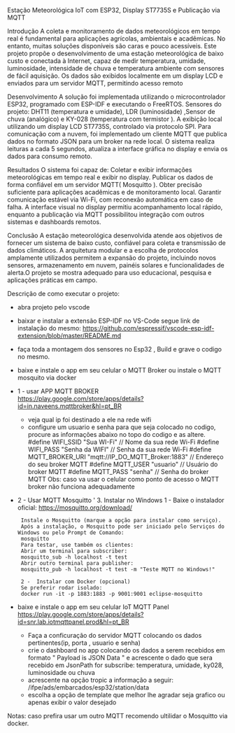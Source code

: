 Estação Meteorológica IoT com ESP32, Display ST7735S e Publicação via MQTT


Introdução
A coleta e monitoramento de dados meteorológicos em tempo real é fundamental para aplicações agrícolas, ambientais e acadêmicas. No entanto, muitas soluções disponíveis são caras e pouco acessíveis.
Este projeto propõe o desenvolvimento de uma estação meteorológica de baixo custo e conectada à Internet, capaz de medir temperatura, umidade, luminosidade, intensidade de chuva e temperatura ambiente com sensores de fácil aquisição. Os dados são exibidos localmente em um display LCD e enviados para um servidor MQTT, permitindo acesso remoto

Desenvolvimento
A solução foi implementada utilizando o microcontrolador ESP32, programado com ESP-IDF e executando o FreeRTOS.
Sensores do projeto: DHT11 (temperatura e umidade), LDR (luminosidade) ,Sensor de chuva (analógico) e  KY-028 (temperatura com termistor ).
A exibição local utilizando um display LCD ST7735S, controlado via protocolo SPI.
Para comunicação com a nuvem, foi implementado um cliente MQTT que publica dados no formato JSON para um broker na rede local. 
O sistema realiza leituras a cada 5 segundos, atualiza a interface gráfica no display e envia os dados para consumo remoto.

Resultados
O sistema foi capaz de:
Coletar e exibir informações meteorológicas em tempo real e exibir no display.
Publicar os dados de forma confiável em um servidor MQTT( Mosquitto ).
Obter precisão suficiente para aplicações acadêmicas e de monitoramento local.
Garantir comunicação estável via Wi-Fi, com reconexão automática em caso de falha.
A interface visual no display permitiu acompanhamento local rápido, enquanto a publicação via MQTT possibilitou integração com outros sistemas e dashboards remotos.

Conclusão
A estação meteorológica desenvolvida atende aos objetivos de fornecer um sistema de baixo custo, confiável para coleta e transmissão de dados climáticos. A arquitetura modular e a escolha de protocolos amplamente utilizados permitem a expansão do projeto, incluindo novos sensores, armazenamento em nuvem, painéis solares e funcionalidades de alerta.O projeto se mostra adequado para uso educacional, pesquisa e aplicações práticas em campo.


Descrição de como executar o projeto:

- abra projeto pelo vscode
- baixar e instalar a extensão ESP-IDF no VS-Code
    segue link de instalação do mesmo: https://github.com/espressif/vscode-esp-idf-extension/blob/master/README.md
- faça toda a montagem dos sensores no Esp32 , Build e grave o codigo no mesmo.
- baixe e instale o app em seu celular o MQTT Broker ou instale o MQTT mosquito via docker
 - 1 - usar APP MQTT BROKER  
    https://play.google.com/store/apps/details?id=in.naveens.mqttbroker&hl=pt_BR
    - veja qual ip foi destinado a ele na rede wifi    
    - configure um usuario e senha para que seja colocado no codigo, procure as informações abaixo no topo do codigo e as altere.
        #define WIFI_SSID         "Sua WI-Fi"                   // Nome da sua rede Wi-Fi
        #define WIFI_PASS         "Senha da WIFI"               // Senha da sua rede Wi-Fi
        #define MQTT_BROKER_URI   "mqtt://IP_DO_MQTT_Broker:1883"     // Endereço do seu broker MQTT
        #define MQTT_USER         "usuario"                   // Usuário do broker MQTT
        #define MQTT_PASS         "senha"                   // Senha do broker MQTT
    Obs: caso va usar o celular como ponto de acesso o MQTT broker não funciona adequadamente
 - 2 - Usar MQTT Mosquitto
 '  3. Instalar no Windows
        1 - Baixe o instalador oficial:
            https://mosquitto.org/download/

        Instale o Mosquitto (marque a opção para instalar como serviço).
        Após a instalação, o Mosquitto pode ser iniciado pelo Serviços do Windows ou pelo Prompt de Comando:
        mosquitto
        Para testar, use também os clientes:
        Abrir um terminal para subscriber:
        mosquitto_sub -h localhost -t test
        Abrir outro terminal para publisher:
        mosquitto_pub -h localhost -t test -m "Teste MQTT no Windows!"

        2 -  Instalar com Docker (opcional)
        Se preferir rodar isolado:
        docker run -it -p 1883:1883 -p 9001:9001 eclipse-mosquitto  
        
         
- baixe e instale o app em seu celular IoT MQTT Panel
    https://play.google.com/store/apps/details?id=snr.lab.iotmqttpanel.prod&hl=pt_BR
    - Faça a conficuração do servidor MQTT colocando os dados pertinentes(ip, porta , usuario e senha)
    - crie o dashboard no app colocando os dados a serem recebidos em formato " Payload is JSON Data " e acrescente o dado que sera recebido em JsonPath for subscribe:  temperatura, umidade, ky028, luminosidade ou chuva
    - acrescente na opção tropic a informação a seguir:   /ifpe/ads/embarcados/esp32/station/data 
    - escolha a opção de template que melhor lhe agradar seja grafico ou apenas exibir o valor desejado

Notas: caso prefira usar um outro MQTT recomendo ultilidar o Mosquitto via docker. 



